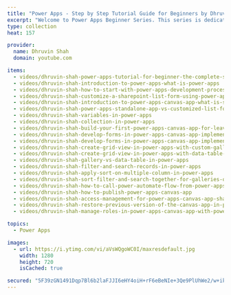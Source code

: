 ```yaml
---
title: "Power Apps - Step by Step Tutorial Guide for Beginners by Dhruvin Shah"
excerpt: "Welcome to Power Apps Beginner Series. This series is dedicated to all Power Apps Beginners. Anyone who wanted to add their first step in Power Apps, they can go through this series. These are Power Apps beginner’s tutorial. The entire Power Apps Beginner tutorial is free of cost. I divided the entire Power Apps beginner series into 20 different parts."
type: collection
heat: 157

provider:
  name: Dhruvin Shah
  domain: youtube.com

items:
  - videos/dhruvin-shah-power-apps-tutorial-for-beginner-the-complete-step-by-step-guide-to-start-power-apps-canvas-app
  - videos/dhruvin-shah-introduction-to-power-apps-what-is-power-apps
  - videos/dhruvin-shah-how-to-start-with-power-apps-development-process-overview-of-tools-licensing-and-environment
  - videos/dhruvin-shah-customize-a-sharepoint-list-form-using-power-apps
  - videos/dhruvin-shah-introduction-to-power-apps-canvas-app-what-is-standalone-power-apps-canvas-app
  - videos/dhruvin-shah-power-apps-standalone-app-vs-customized-list-form
  - videos/dhruvin-shah-variables-in-power-apps
  - videos/dhruvin-shah-collection-in-power-apps
  - videos/dhruvin-shah-build-your-first-power-apps-canvas-app-for-leave-management-system
  - videos/dhruvin-shah-develop-forms-in-power-apps-canvas-app-implement-new-form-with-real-life-scenarios
  - videos/dhruvin-shah-develop-forms-in-power-apps-canvas-app-implement-edit-form-with-real-life-scenarios
  - videos/dhruvin-shah-create-grid-view-in-power-apps-with-custom-gallery-control
  - videos/dhruvin-shah-create-grid-view-in-power-apps-with-data-table-control
  - videos/dhruvin-shah-gallery-vs-data-table-in-power-apps
  - videos/dhruvin-shah-filter-and-search-records-in-power-apps
  - videos/dhruvin-shah-apply-sort-on-multiple-column-in-power-apps
  - videos/dhruvin-shah-sort-filter-and-search-together-for-galleries-or-data-tables-in-power-apps
  - videos/dhruvin-shah-how-to-call-power-automate-flow-from-power-apps-with-parameters
  - videos/dhruvin-shah-how-to-publish-power-apps-canvas-app
  - videos/dhruvin-shah-access-management-for-power-apps-canvas-app-sharing-power-apps-canvas-app
  - videos/dhruvin-shah-restore-previous-version-of-the-canvas-app-in-power-apps
  - videos/dhruvin-shah-manage-roles-in-power-apps-canvas-app-with-power-automate-and-sharepoint

topics:
  - Power Apps

images:
  - url: https://i.ytimg.com/vi/aVsWQgoWC0I/maxresdefault.jpg
    width: 1280
    height: 720
    isCached: true

secured: "5F39zGN1491Dqp7Bl6b2laFJJI6eHY4oiH+rF6eBeNIe+3Qe9PlUhWe2/w+ikbvF3g2WfexplXT0yo2y+PRDuFODB34D0Y/QMzlCoQhXhcrr41BgdojX2sPRNLDvC2BtydbV+24LLE8WD6cVs0s/EezNgwm6oPPgSDwwbyPK8Q3QCBGpLAAmgn7Lwg22zVIDvql/8K2SkaZbhXfakVzsR4o7ieQk4LeD2QopgeL45AE79u9c/AEKmbG1J2ogVtxRq5gEbenKqY08CS5NFNfJ6Rx1MWVDcapseneaaiaZpiSD0NbdJgO4Ja/9Vn71bf+F0XfqrHLchj3Rq1YuIKXH0fJ3CrL2DXh0+I76wVdes3k=;9ZY5heht0VVRNRg6qB26Vw=="
---
```


